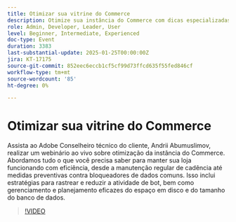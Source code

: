 ```yaml
---
title: Otimizar sua vitrine do Commerce
description: Otimize sua instância do Commerce com dicas especializadas de Adobe sobre manutenção, atividade de bot e gerenciamento de dados
role: Admin, Developer, Leader, User
level: Beginner, Intermediate, Experienced
doc-type: Event
duration: 3383
last-substantial-update: 2025-01-25T00:00:00Z
jira: KT-17175
source-git-commit: 852eec6eccb1cf5cf99d73ffcd635f55fed846cf
workflow-type: tm+mt
source-wordcount: '85'
ht-degree: 0%

---
```



# Otimizar sua vitrine do Commerce

Assista ao Adobe Conselheiro técnico do cliente, Andrii Abumuslimov, realizar um webinário ao vivo sobre otimização da instância do Commerce. Abordamos tudo o que você precisa saber para manter sua loja funcionando com eficiência, desde a manutenção regular de cadência até medidas preventivas contra bloqueadores de dados comuns. Isso inclui estratégias para rastrear e reduzir a atividade de bot, bem como gerenciamento e planejamento eficazes do espaço em disco e do tamanho do banco de dados.

>[!VIDEO](https://video.tv.adobe.com/v/3443031/?learn=on&enablevpops)
